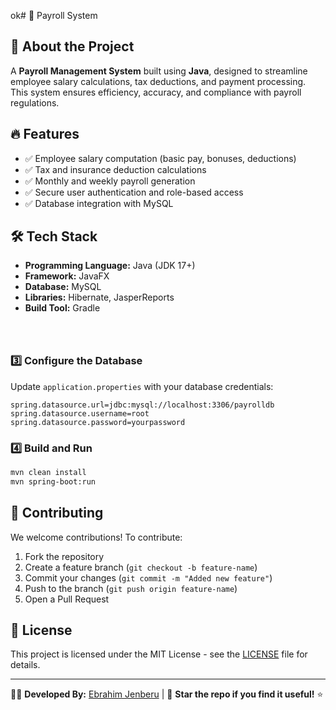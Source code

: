 ok# 🚀 Payroll System

## 📌 About the Project
A **Payroll Management System** built using **Java**, designed to streamline employee salary calculations, tax deductions, and payment processing. This system ensures efficiency, accuracy, and compliance with payroll regulations.

## 🔥 Features
- ✅ Employee salary computation (basic pay, bonuses, deductions)
- ✅ Tax and insurance deduction calculations
- ✅ Monthly and weekly payroll generation
- ✅ Secure user authentication and role-based access
- ✅ Database integration with MySQL

## 🛠️ Tech Stack
- **Programming Language:** Java (JDK 17+)
- **Framework:** JavaFX
- **Database:** MySQL
- **Libraries:** Hibernate, JasperReports
- **Build Tool:** Gradle


```



```
### 3️⃣ Configure the Database
Update `application.properties` with your database credentials:
```properties
spring.datasource.url=jdbc:mysql://localhost:3306/payrolldb
spring.datasource.username=root
spring.datasource.password=yourpassword
```

### 4️⃣ Build and Run
```sh
mvn clean install
mvn spring-boot:run
```

## 🤝 Contributing
We welcome contributions! To contribute:
1. Fork the repository
2. Create a feature branch (`git checkout -b feature-name`)
3. Commit your changes (`git commit -m "Added new feature"`)
4. Push to the branch (`git push origin feature-name`)
5. Open a Pull Request

## 📝 License
This project is licensed under the MIT License - see the [LICENSE](LICENSE) file for details.

---
👨‍💻 **Developed By:** [Ebrahim Jenberu](https://github.com/IbrahimJenberu) | 🌟 **Star the repo if you find it useful!** ⭐







